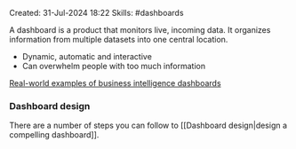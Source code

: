 Created: 31-Jul-2024 18:22
Skills: #dashboards

A dashboard is a product that monitors live, incoming data. It organizes information from multiple datasets into one central location.

* Dynamic, automatic and interactive
* Can overwhelm people with too much information

[Real-world examples of business intelligence dashboards](https://www.tableau.com/learn/articles/business-intelligence-dashboards-examples)

### Dashboard design
There are a number of steps you can follow to [[Dashboard design|design a compelling dashboard]].
